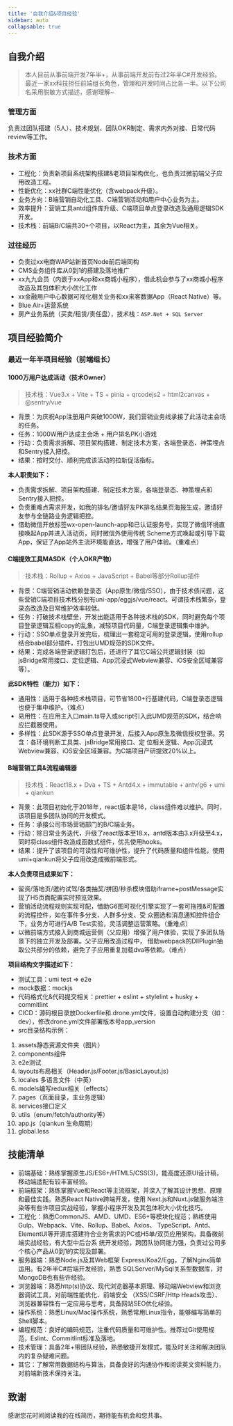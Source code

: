 ```yaml
---
title: '自我介绍&项目经验'
sidebar: auto
collapsable: true
---
```


## 自我介绍
> 本人目前从事前端开发7年半+，从事前端开发前有过2年半C#开发经验。最近一家xx科技担任前端组长角色，管理和开发时间占比各一半。以下公司名采用脱敏方式描述，感谢理解~

### 管理方面
负责过团队搭建（5人）、技术规划、团队OKR制定、需求内外对接、日常代码review等工作。

### 技术方面
+ 工程化：负责新项目系统架构搭建&老项目架构优化，也负责过微前端父子应用改造工程。
+ 性能优化：xx社群C端性能优化（含webpack升级）。
+ 业务方向：B端营销自动化工具、C端营销活动和用户中心业务为主。
+ 效率提升：营销工具antd组件库升级、C端项目单点登录改造及通用逻辑SDK开发。
+ 技术栈：前端B/C端共30+个项目，以React为主，其余为Vue相关。

### 过往经历
+ 负责过xx电商WAP站新首页Node前后端同构
+ CMS业务组件库从0到1的搭建及落地推广
+ xx九九会员（内嵌于xxApp和xx商城小程序），借此机会参与了xx商城小程序改造及其包体积大小优化工作
+ xx金融用户中心数据可视化相关业务和xx来客数据App（React Native）等。
+ Blue Air+运营系统
+ 房产业务系统（买卖/租赁/责任盘），技术栈：`ASP.Net + SQL Server`

## 项目经验简介

### 最近一年半项目经验（前端组长）

#### 1000万用户达成活动（技术Owner）
> 技术栈：Vue3.x + Vite + TS + pinia + qrcodejs2 + html2canvas + @sentry/vue
+ 背景：为庆祝App注册用户突破1000W，我们营销业务线承接了此活动主会场的任务。
+ 任务：1000W用户达成主会场 + 用户排名PK小游戏
+ 行动：负责需求拆解、项目架构搭建、制定技术方案，各端登录态、神策埋点和Sentry接入把控。
+ 结果：按时交付、顺利完成该活动的拉新促活指标。

**本人职责如下：**

+ 负责需求拆解、项目架构搭建、制定技术方案，各端登录态、神策埋点和Sentry接入把控。 
+ 负责重难点需求开发，如我的排名/邀请好友PK排名结果页海报生成，邀请好友参与全链路业务逻辑把控。
+ 借助微信开放标签wx-open-launch-app和已认证服务号，实现了微信环境直接唤起App并进入活动页，同时微信外使用传统 Scheme方式唤起或引导下载App，保证了App站外主流环境能直达，增强了用户体验。（重难点）

#### C端提效工具MASDK（个人OKR产物）
> 技术栈：Rollup + Axios + JavaScript + Babel等部分Rollup插件

+ 背景：C端营销活动依赖登录态（App原生/微信/SSO），由于技术债问题，这些营销C端项目技术栈分别有uni-app/eggjs/vue/react。可谓技术栈繁杂，登录态改造及日常维护效率较低。
+ 任务：打破技术栈壁垒，开发出能适用于各种技术栈的SDK，同时避免每个项目登录逻辑互相copy的乱象，减轻项目代码量，C端登录逻辑集中维护。
+ 行动：SSO单点登录开发完后，梳理出一套稳定可用的登录逻辑，使用rollup结合babel部分插件，打包出UMD规范的SDK文件。
+ 结果：完成各端登录逻辑打包后，还进行了其它C端公共逻辑封装（如jsBridge常用接口、定位逻辑、App沉浸式Webview兼容、iOS安全区域兼容等）。

**此SDK特性（能力）如下：**
+ 通用性：适用于各种技术栈项目，可节省1800+行基建代码，C端登录态逻辑也便于集中维护。（难点） 
+ 易用性：在应用主入口main.ts导入或script引入此UMD规范的SDK，结合响应拦截器使用。 
+ 多样性：此SDK源于SSO单点登录开发，后接入App原生及微信授权登录。另含：各环境判断工具类、jsBridge常用接口、定 位相关逻辑、App沉浸式Webview兼容、iOS安全区域兼容。为C端项目产研提效20%以上。

#### B端营销工具&流程编辑器
> 技术栈：React18.x + Dva + TS + Antd4.x + immutable + antv/g6 + umi + qiankun

+ 背景：此项目初始化于2018年，react版本是16，class组件难以维护。同时，该项目是多团队协同的开发模式。
+ 任务：承接公司市场营销部门的B/C端业务。
+ 行动：除日常业务迭代，升级了react版本至18.x，antd版本由3.x升级至4.x，同时将class组件改造成函数式组件，优先使用hooks。
+ 结果：提升了该项目的可读性和可维护性，提升了代码质量和组件性能，使用umi+qiankun将父子应用改造成微前端形式。

**本人负责项目成果如下：**

+ 留资/落地页/邀约试驾/各类抽奖/拼团/秒杀模块借助iframe+postMessage实现了H5页面配置实时预览效果。 
+ 营销活动流程规则实现可配，借助G6图可视化引擎实现了一套可拖拽&可配置的流程控件，如在事件多分支、人群多分支、受 众圈选和消息通知控件组合下，业务方可进行A/B Test实验，灵活调整运营策略。（重难点） 
+ 以微前端方式接入到商城运营侧（父应用）增强了用户体验，实现了多团队场景下的独立开发及部署。父子应用改造过程中， 借助webpack的DllPlugin抽取公共部分的依赖，避免了子应用重复加载dva等依赖。（难点）

**项目结构文字描述如下：**
+ 测试工具：umi test => e2e
+ mock数据：mockjs
+ 代码格式化&代码提交相关：prettier + eslint + stylelint + husky + commitlint
+ CICD：源码根目录放Dockerfile和.drone.yml文件，设置自动构建分支（如：dev），修改drone.yml文件部署版本号app_version
+ src目录结构示例：
1. assets静态资源文件夹（图片）
2. components组件
3. e2e测试
4. layouts布局相关（Header.js/Footer.js/BasicLayout.js）
5. locales 多语言文件（中英）
6. models编写redux相关（effects）
7. pages（页面目录，主业务逻辑）
8. services接口定义
9. utils（enum/fetch/authority等）
10. app.js（qiankun 生命周期）
11. global.less

## 技能清单
+ 前端基础：熟练掌握原生JS/ES6+/HTML5/CSS(3)，能高度还原UI设计稿，移动端适配有较丰富经验。 
+ 前端框架：熟练掌握Vue和React等主流框架，并深入了解其设计思想、原理和最佳实践。熟悉React Native跨端开发，使用 Next.js和Nuxt.js做服务端渲染等有些许项目实战经验，掌握小程序开发及其包体积大小优化技巧。 
+ 工程化：熟悉CommonJS、AMD、UMD、ES6+等模块化规范；熟练使用Gulp、Webpack、Vite、Rollup、Babel、Axios、 TypeScript、Antd、ElementUI等开源库搭建符合业务需求的PC或H5单/双页应用架构，具备微前端实战经验，有大型中后台系 统开发经验，跨团队协同能力强，负责过公司多个核心产品从0到1的实现及部署。 
+ 服务器端：熟悉Node.js及其Web框架 Express/Koa2/Egg，了解Nginx简单运用。有2年半C#后端开发经验，熟悉 SQLServer/MySql关系型数据库，对MongoDB也有些许经验。 
+ 浏览器端：熟悉http(s)协议、现代浏览器基本原理、移动端Webview和浏览器调试工具，对前端性能优化、前端安全 （XSS/CSRF/Http Heads攻击）、浏览器兼容性有一定应用与思考，具备网站SEO优化经验。 
+ 操作系统：熟悉Linux/Mac操作系统，熟悉常用Linux指令，能够编写简单的Shell脚本。 
+ 编程规范：良好的编码规范，注重代码质量和可维护性。推荐过Git使用规范，Eslint、Commitlint标准及落地。 
+ 技术管理：具备2年+带团队经验，熟悉敏捷开发模式，能及时关注和解决团队内的复杂疑难问题。 
+ 其它：了解常用数据结构与算法，具备良好的沟通协作和阅读英文资料能力，对前端新技术保持关注。

## 致谢
感谢您花时间阅读我的在线简历，期待能有机会和您共事。